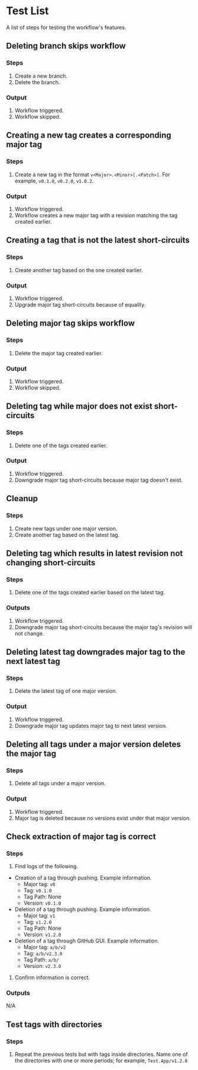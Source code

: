# Test List
A list of steps for testing the workflow's features.

## Deleting branch skips workflow

### Steps
1. Create a new branch.
1. Delete the branch.

### Output
1. Workflow triggered.
1. Workflow skipped.

## Creating a new tag creates a corresponding major tag

### Steps
1. Create a new tag in the format `v<Major>.<Minor>[.<Patch>]`. For example, `v0.1.0`, `v0.2.0`, `v1.0.2`.

### Output
1. Workflow triggered.
1. Workflow creates a new major tag with a revision matching the tag created earlier.

## Creating a tag that is not the latest short-circuits

### Steps
1. Create another tag based on the one created earlier.

### Output
1. Workflow triggered.
1. Upgrade major tag short-circuits because of equality.

## Deleting major tag skips workflow

### Steps
1. Delete the major tag created earlier.

### Output
1. Workflow triggered.
1. Workflow skipped.

## Deleting tag while major does not exist short-circuits

### Steps
1. Delete one of the tags created earlier.

### Output
1. Workflow triggered.
1. Downgrade major tag short-circuits because major tag doesn't exist.

## Cleanup

### Steps
1. Create new tags under one major version.
1. Create another tag based on the latest tag.

## Deleting tag which results in latest revision not changing short-circuits

### Steps
1. Delete one of the tags created earlier based on the latest tag.

### Outputs
1. Workflow triggered.
1. Downgrade major tag short-circuits because the major tag's revision will not change.

## Deleting latest tag downgrades major tag to the next latest tag

### Steps
1. Delete the latest tag of one major version.

### Output
1. Workflow triggered.
1. Downgrade major tag updates major tag to next latest version.

## Deleting all tags under a major version deletes the major tag

### Steps
1. Delete all tags under a major version.

### Output
1. Workflow triggered.
1. Major tag is deleted because no versions exist under that major version.

## Check extraction of major tag is correct

### Steps
1. Find logs of the following.
  - Creation of a tag through pushing. Example information.
    - Major tag: `v0`
    - Tag: `v0.1.0`
    - Tag Path: None
    - Version: `v0.1.0`
  - Deletion of a tag through pushing. Example information.
    - Major tag: `v1`
    - Tag: `v1.2.0`
    - Tag Path: None
    - Version: `v1.2.0`
  - Deletion of a tag through GitHub GUI. Example information.
    - Major tag: `a/b/v2`
    - Tag: `a/b/v2.3.0`
    - Tag Path: `a/b/`
    - Version: `v2.3.0`
1. Confirm information is correct.

### Outputs
N/A

## Test tags with directories

### Steps
1. Repeat the previous tests but with tags inside directories. Name one of the directories with one or more periods; for example, `Test.App/v1.2.0`
